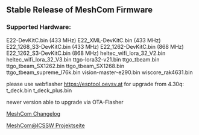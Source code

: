 ## Stable Release of MeshCom Firmware


### Supported Hardware:

E22-DevKitC.bin (433 MHz)
E22_XML-DevKitC.bin (433 MHz)
E22_1268_S3-DevKitC.bin (433 MHz)
E22_1262-DevKitC.bin (868 MHz)
E22_1262_S3-DevKitC.bin (868 MHz)
heltec_wifi_lora_32_V2.bin
heltec_wifi_lora_32_V3.bin
ttgo-lora32-v21.bin
ttgo_tbeam.bin
ttgo_tbeam_SX1262.bin
ttgo_tbeam_SX1268.bin
ttgo_tbeam_supreme_l76k.bin
vision-master-e290.bin
wiscore_rak4631.bin

please use webflasher https://esptool.oevsv.at for upgrade from 4.30q:
t_deck.bin
t_deck_plus.bin

newer version able to upgrade via OTA-Flasher


[MeshCom Changelog](https://icssw.org/meshcom-versionen/)

[MeshCom@ICSSW Projektseite](https://icssw.org/meshcom/)